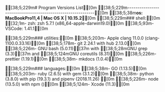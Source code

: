 
[38;5;229m# Program Versions List[0m
[38;5;229m-------------------------------------------------------------[0m
[38;5;38m**os: MacBookPro11,4 | Mac OS X | 10.15.2**[0m
[38;5;229m### shell:[0m
[32;1m- zsh:            zsh 5.7.1 (x86_64-apple-darwin19.0)[0m
[38;5;93m- VSCode:         1.41.1[0m

[38;5;229m### utilities:[0m
[38;5;203m- Apple clang 11.0.0 (clang-1100.0.33.16)[0m
[38;5;178m- git 2.24.1 with hub 2.13.0[0m
[38;5;226m- GNU bash  (5.0.11)[37m with [38;5;28mGNU grep (3.3)[37m and [38;5;124mGNU coreutils (8.31)[0m
[38;5;226m- prettier (1.19.1)[0m
[38;5;38m- mkdocs (1.0.4)[0m

[38;5;229m### languages:[0m
[38;5;38m- GO      (1.13.5)[0m
[38;5;203m- ruby    (2.6.5) with gem (3.1.2)[0m
[38;5;38m- python  (3.8.0) with pip (19.3.1) and pipenv (2018.11.26) [0m
[38;5;226m- node    (13.5.0) with npm ()[0m
[38;5;124m- Xcode   (11.3)[0m
